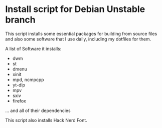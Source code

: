 # Install script for Debian Unstable branch

This script installs some essential packages for building from source files
and also some software that I use daily, including my dotfiles for them.

A list of Software it installs:

- dwm
- st
- dmenu
- xinit
- mpd, ncmpcpp
- yt-dlp
- mpv
- sxiv
- firefox

... and all of their dependencies

This script also installs Hack Nerd Font.
